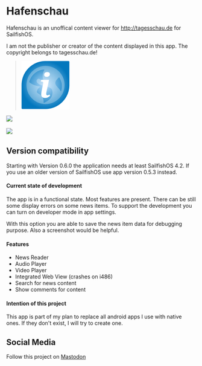 # Hafenschau
Hafenschau is an unoffical content viewer for http://tagesschau.de for SailfishOS.

I am not the publisher or creator of the content displayed in this app. 
The copyright belongs to tagesschau.de!

>![](icons/128x128/harbour-hafenschau.png)

![](https://www.codefactor.io/repository/github/black-sheep-dev/harbour-hafenschau/badge?style=plastic)

[![](https://github.com/black-sheep-dev/harbour-hafenschau/actions/workflows/main.yml/badge.svg)](https://github.com/black-sheep-dev/harbour-hafenschau/actions/workflows/main.yml)

## Version compatibility
Starting with Version 0.6.0 the application needs at least SailfishOS 4.2.
If you use an older version of SailfishOS use app version 0.5.3 instead.

#### Current state of development

The app is in a functional state. Most features are present. There can be still some display errors on some news items. To support the development you can turn on developer mode in app settings.

With this option you are able to save the news item data for debugging purpose. Also a screenshot would be helpful.


#### Features

- News Reader
- Audio Player
- Video Player
- Integrated Web View (crashes on i486)
- Search for news content
- Show comments for content

#### Intention of this project

This app is part of my plan to replace all android apps I use with native ones. If they don't exist, I will try to create one.

## Social Media

Follow this project on [Mastodon](https://social.nubecula.org/@hafenschau)
